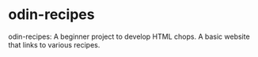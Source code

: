 # odin-recipes
odin-recipes:
A beginner project to develop HTML chops.
A basic website that links to various recipes. 
